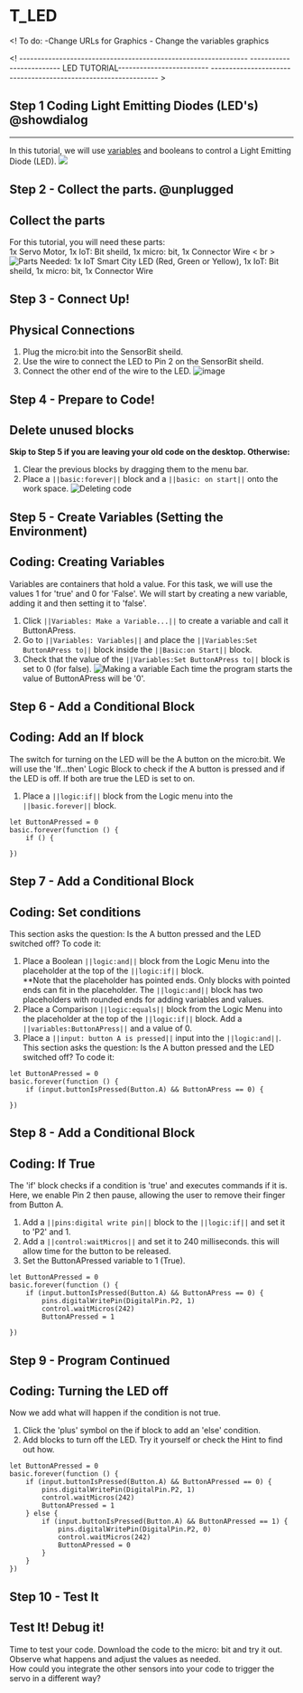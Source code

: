 # T_LED
<! To do:
    -Change URLs for Graphics
    - Change the variables graphics
>
<!  ---------------------------------------------------------------
    ------------------------- LED TUTORIAL-------------------------
    --------------------------------------------------------------- >

## Step 1 Coding Light Emitting Diodes (LED's) @showdialog
--------------------
In this tutorial, we will use [variables](https://launchschool.com/books/ruby/read/variables) and booleans to control a Light Emitting Diode (LED).
![](https://raw.githubusercontent.com/EarthEdSTEM/earthed-iot-programs-tutorials/master/Images/Earth%20Ed%20Horizontal%20Logo.png)



## Step 2 - Collect the parts. @unplugged
Collect the parts
-----------------
For this tutorial, you will need these parts: <br>
1x Servo Motor, 1x IoT: Bit sheild, 1x micro: bit, 1x Connector Wire < br > <br>
![Parts Needed: 1x IoT Smart City LED (Red, Green or Yellow), 1x IoT: Bit sheild, 1x micro: bit, 1x Connector Wire](https://raw.githubusercontent.com/EarthEdSTEM/IOT_Smart_City/main/Images/IoT_LED_Parts_List.svg)
<br>

## Step 3 - Connect Up!
Physical Connections
--------------------
1. Plug the micro:bit into the SensorBit sheild.
2. Use the wire to connect the LED to Pin 2 on the SensorBit sheild.
3. Connect the other end of the wire to the LED.
![image](https://raw.githubusercontent.com/EarthEdSTEM/IOT_Smart_City/main/Images/IoT_LED_Connections.svg)

## Step 4 - Prepare to Code!
Delete unused blocks
--------------------
**Skip to Step 5 if you are leaving your old code on the desktop. Otherwise:**
1. Clear the previous blocks by dragging them to the menu bar.
2. Place a ``||basic:forever||`` block and a ``||basic: on start||`` onto the work space.
![Deleting code](https://raw.githubusercontent.com/EarthEdSTEM/IOT_Smart_City/main/Images/Delete_code.png)

## Step 5 - Create Variables (Setting the Environment)
Coding: Creating Variables
--------------------------
Variables are containers that hold a value. For this task, we will use the values 1 for 'true' and 0 for 'False'.
We will start by creating a new variable, adding it and then setting it to 'false'.
1. Click ``||Variables: Make a Variable...||`` to create a variable and call it ButtonAPress.
2. Go to ``||Variables: Variables||`` and place the ``||Variables:Set ButtonAPress to||`` block inside the ``||Basic:on Start||`` block.
3. Check that the value of the ``||Variables:Set ButtonAPress to||`` block is set to 0 (for false).
![Making a variable](https://raw.githubusercontent.com/EarthEdSTEM/IOT_Smart_City/main/Images/Make_variable.jpg)
Each time the program starts the value of ButtonAPress will be '0'.

## Step 6 - Add a Conditional Block
Coding: Add an If block
-----------------------
The switch for turning on the LED will be the A button on the micro:bit. We will use the 'If...then' Logic Block to check if the A button is pressed and if the LED is off. If both are true the LED is set to on.
1. Place a ``||logic:if||`` block from the Logic menu into the ``||basic.forever||`` block.

```blocks
let ButtonAPressed = 0
basic.forever(function () {
    if () {
     
})
```

## Step 7 - Add a Conditional Block
Coding: Set conditions
----------------------
This section asks the question: Is the A button pressed and the LED switched off? To code it:
1. Place a Boolean ``||logic:and||`` block from the Logic Menu into the placeholder at the top of the ``||logic:if||`` block. <br>
**Note that the placeholder has pointed ends. Only blocks with pointed ends can fit in the placeholder. The ``||logic:and||`` block has two placeholders with rounded ends for adding variables and values.
2. Place a Comparison ``||logic:equals||`` block from the Logic Menu into the placeholder at the top of the ``||logic:if||`` block. Add a ``||variables:ButtonAPress||`` and a value of 0.
3. Place a ``||input: button A is pressed||`` input into the ``||logic:and||``.
This section asks the question: Is the A button pressed and the LED switched off? To code it:

```blocks
let ButtonAPressed = 0
basic.forever(function () {
    if (input.buttonIsPressed(Button.A) && ButtonAPress == 0) {
    
})
```

## Step 8 - Add a Conditional Block
Coding: If True
---------------
The 'if' block checks if a condition is 'true' and executes commands if it is. Here, we enable Pin 2 then pause, allowing the user to remove their finger from Button A.
1. Add a ``||pins:digital write pin||`` block to the ``||logic:if||`` and set it to 'P2' and 1.
2. Add a ``||control:waitMicros||`` and set it to 240 milliseconds. this will allow time for the button to be released.
3. Set the ButtonAPressed variable to 1 (True).

```blocks
let ButtonAPressed = 0
basic.forever(function () {
    if (input.buttonIsPressed(Button.A) && ButtonAPress == 0) {
        pins.digitalWritePin(DigitalPin.P2, 1)
        control.waitMicros(242)
        ButtonAPressed = 1
    
})
```
## Step 9 - Program Continued
Coding: Turning the LED off
---------------------------
Now we add what will happen if the condition is not true. 
1. Click the 'plus' symbol on the if block to add an 'else' condition.
2. Add blocks to turn off the LED. Try it yourself or check the Hint to find out how.

```blocks
let ButtonAPressed = 0
basic.forever(function () {
    if (input.buttonIsPressed(Button.A) && ButtonAPressed == 0) {
        pins.digitalWritePin(DigitalPin.P2, 1)
        control.waitMicros(242)
        ButtonAPressed = 1
    } else {
        if (input.buttonIsPressed(Button.A) && ButtonAPressed == 1) {
            pins.digitalWritePin(DigitalPin.P2, 0)
            control.waitMicros(242)
            ButtonAPressed = 0
        }
    }
})
```

## Step 10 - Test It
Test It! Debug it!
------------------
Time to test your code. Download the code to the micro: bit and try it out. Observe what happens and adjust the values as needed.<br>
How could you integrate the other sensors into your code to trigger the servo in a different way?

<script src="https://makecode.com/gh-pages-embed.js" > </script><script>makeCodeRender("{{ site.makecode.home_url }}", "{{ site.github.owner_name }}/{ { site.github.repository_name } } ");</script>

